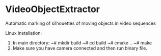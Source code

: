 # VideoObjectExtractor
Automatic marking of silhouettes of moving objects in video sequences

Linux installation:
1. In main directory:
 ~# mkdir build
 ~# cd build
 ~# cmake ..
 ~# make
2. Make sure you have camera connected and then run binary file.
